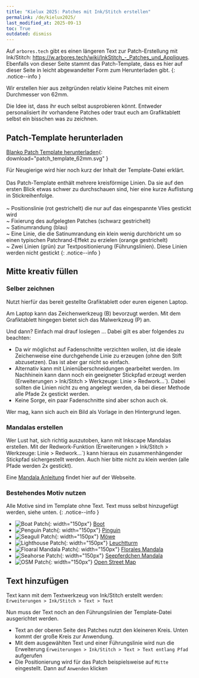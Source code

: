 ```yaml
---
title: "Kielux 2025: Patches mit Ink/Stitch erstellen"
permalink: /de/kielux2025/
last_modified_at: 2025-09-13
toc: True
outdated: dismiss
---
```

Auf `arbores.tech` gibt es einen längeren Text zur Patch-Erstellung mit Ink/Stitch: <a href="https://w.arbores.tech/wiki/InkStitch_-_Patches_und_Appliques">https://w.arbores.tech/wiki/InkStitch_-_Patches_und_Appliques</a>.<br/>
Ebenfalls von dieser Seite stammt das Patch-Template, dass es hier auf dieser Seite in leicht abgewandelter Form zum Herunterladen gibt.
{: .notice--info }

Wir erstellen hier aus zeitgründen relativ kleine Patches mit einem Durchmesser von 62mm.

Die Idee ist, dass ihr euch selbst ausprobieren könnt. Entweder personalisiert ihr vorhandene Patches oder traut euch am Grafiktablett selbst ein bisschen was zu zeichnen.

## Patch-Template herunterladen

[Blanko Patch Template herunterladen](/assets/files/kielux2025/patch_template_62mm.svg){: download="patch_template_62mm.svg" }

Für Neugierige wird hier noch kurz der Inhalt der Template-Datei erklärt.<br/><br/>
Das Patch-Template enthält mehrere kreisförmige Linien. Da sie auf den ersten Blick etwas schwer zu durchschauen sind, hier eine kurze Auflistung in Stickreihenfolge.<br/><br/>
~ Positionslinie (rot gestrichelt) die nur auf das eingespannte Vlies gestickt wird<br/>
~ Fixierung des aufgelegten Patches (schwarz gestrichelt)<br/>
~ Satinumrandung (blau)<br/>
~ Eine Linie, die die Satinumrandung ein klein wenig durchbricht um so einen typischen Patchrand-Effekt zu erzielen (orange gestrichelt)<br/>
~ Zwei Linien (grün) zur Textpositionierung (Führungslinien). Diese Linien werden nicht gestickt
{: .notice--info }

## Mitte kreativ füllen

### Selber zeichnen

Nutzt hierfür das bereit gestellte Grafiktablett oder euren eigenen Laptop.

Am Laptop kann das Zeichenwerkzeug (B) bevorzugt werden. Mit dem Grafiktablett hingegen bietet sich das Malwerkzeug (P) an.

Und dann? Einfach mal drauf loslegen ... Dabei gilt es aber folgendes zu beachten:

* Da wir möglichst auf Fadenschnitte verzichten wollen, ist die ideale Zeichenweise eine durchgehende Linie zu erzeugen (ohne den Stift abzusetzen). Das ist aber gar nicht so einfach.
* Alternativ kann mit Linienüberschneidungen gearbeitet werden.
  Im Nachhinein kann dann noch ein geeigneter Stickpfad erzeugt werden (Erweiterungen > Ink/Stitch > Werkzeuge: Linie > Redwork...`).
  Dabei sollten die Linien nicht zu eng angelegt werden, da bei dieser Methode alle Pfade 2x gestickt werden.
* Keine Sorge, ein paar Fadenschnitte sind aber schon auch ok.

Wer mag, kann sich auch ein Bild als Vorlage in den Hintergrund legen.

### Mandalas erstellen

Wer Lust hat, sich richtig auszutoben, kann mit Inkscape Mandalas erstellen. Mit der Redwork-Funktion (Erweiterungen > Ink/Stitch > Werkzeuge: Linie > Redwork...`) kann hieraus ein zusammenhängender Stickpfad sichergestellt werden. Auch hier bitte nicht zu klein werden (alle Pfade werden 2x gestickt).

Eine [Mandala Anleitung](/tutorials/mandala/) findet hier auf der Webseite.

### Bestehendes Motiv nutzen

Alle Motive sind im Template ohne Text. Text muss selbst hinzugefügt werden, siehe unten.
{: .notice--info }

* ![Boat Patch](/assets/files/kielux2025/real_patch/boat.jpg){: width="150px"}
  [Boot](/assets/files/kielux2025/patch-blank/patch_boat.svg)
* ![Penguin Patch](/assets/files/kielux2025/real_patch/penguin.jpg){: width="150px"}
  [Pinguin](/assets/files/kielux2025/patch-blank/patch_penguin.svg)
* ![Seagull Patch](/assets/files/kielux2025/real_patch/seagull.jpg){: width="150px"}
  [Möwe](/assets/files/kielux2025/patch-blank/patch_seagul.svg)
* ![Lighthouse Patch](/assets/files/kielux2025/real_patch/lighthouse.jpg){: width="150px"}
  [Leuchtturm](/assets/files/kielux2025/patch-blank/patch_lighthouse.svg)
* ![Floaral Mandala Patch](/assets/files/kielux2025/real_patch/floaral_mandala.jpg){: width="150px"}
  [Florales Mandala](/assets/files/kielux2025/patch-blank/patch_mandala_floral.svg)
* ![Seahorse Patch](/assets/files/kielux2025/real_patch/seahorse_mandala.jpg){: width="150px"}
  [Seepferdchen Mandala](/assets/files/kielux2025/patch-blank/patch_mandala_seahorse.svg)
* ![OSM Patch](/assets/files/kielux2025/real_patch/osm.jpg){: width="150px"}
  [Open Street Map](/assets/files/kielux2025/patch-blank/patch_openstreetmap.svg)

## Text hinzufügen

Text kann mit dem Textwerkzeug von Ink/Stitch erstellt werden: `Erweiterungen > Ink/Stitch > Text > Text`

Nun muss der Text noch an den Führungslinien der Template-Datei ausgerichtet werden.

* Text an der oberen Seite des Patches nutzt den kleineren Kreis. Unten kommt der große Kreis zur Anwendung.
* Mit dem ausgewählten Text und einer Führungslinie wird nun die Erweiterung `Erweiterungen > Ink/Stitch > Text > Text entlang Pfad` aufgerufen
* Die Positionierung wird für das Patch beispielsweise auf `Mitte` eingestellt. Dann auf `Anwenden` klicken
